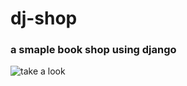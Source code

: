 # dj-shop
### a smaple book shop using django 

![take a look](https://dj-shop.s3.ir-thr-at1.arvanstorage.com/aaa.png?AWSAccessKeyId=5a987142-a0f5-4d10-8629-874ae892a2cb&Signature=tWSb0Crvj%2Bdk0IFmstudANh8wAw%3D&Expires=1648024381)
